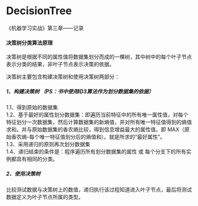 # DecisionTree
《机器学习实战》第三章——记录

#### 决策树分类算法原理
决策树是根据不同的属性值将数据集划分而成的一棵树，其中树中的每个叶子节点表示分类的结果，非叶子节点表示决策的依据。  

决策树主要包含构建决策树和使用决策树两部分：  

##### 1、构建决策树 （PS：书中使用ID3算法作为划分数据集的依据）
1.1、得到原始的数据集  
1.2、基于最好的属性划分数据集：即遍历当前特征中的所有唯一属性值，对每个特征划分一次数据集，然后计算数据集的新熵值，并对所有唯一特征值得到的熵值求和。并与原始数据集的香农熵比较，得到信息增益最大的属性值。即 MAX（原始香农熵-每个唯一特征值划分后的熵值和）。就是所求的“最好属性”。  
1.3、采用递归的原则再次划分数据集  
1.4、递归结束的条件是：程序遍历所有划分数据集的属性 或 每个分支下的所有实例都具有相同的分类。  

##### 2、使用决策树
比较测试数据与决策树上的数值，递归执行该过程知道进入叶子节点，最后将测试数据定义为叶子节点所属的类型。


